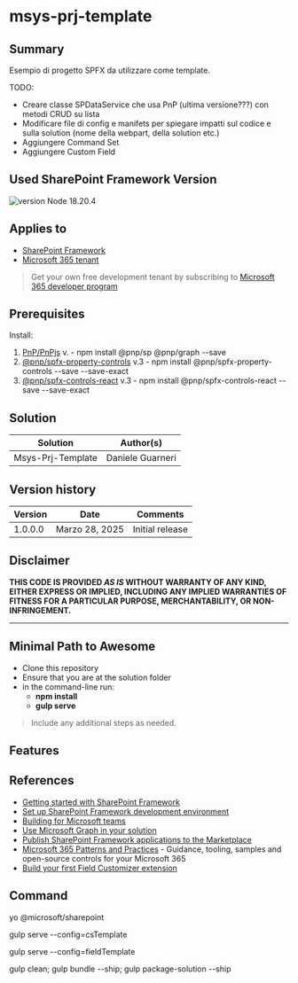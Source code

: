 # msys-prj-template

## Summary

Esempio di progetto SPFX da utilizzare come template.

TODO:
- Creare classe SPDataService che usa PnP (ultima versione???) con metodi CRUD su lista
- Modificare file di config e manifets per spiegare impatti sul codice e sulla solution (nome della webpart, della solution etc.)
- Aggiungere Command Set
- Aggiungere Custom Field

## Used SharePoint Framework Version

![version](https://img.shields.io/badge/version-1.19.0-green.svg)
Node 18.20.4

## Applies to

- [SharePoint Framework](https://aka.ms/spfx)
- [Microsoft 365 tenant](https://docs.microsoft.com/en-us/sharepoint/dev/spfx/set-up-your-developer-tenant)

> Get your own free development tenant by subscribing to [Microsoft 365 developer program](http://aka.ms/o365devprogram)

## Prerequisites
Install:
1. [PnP/PnPjs](https://pnp.github.io/pnpjs/) v. - npm install @pnp/sp @pnp/graph --save
2. [@pnp/spfx-property-controls](https://pnp.github.io/sp-dev-fx-property-controls/) v.3 - npm install @pnp/spfx-property-controls --save --save-exact
3. [@pnp/spfx-controls-react](https://pnp.github.io/sp-dev-fx-controls-react/) v.3 - npm install @pnp/spfx-controls-react --save --save-exact

## Solution

| Solution    | Author(s)                                               |
| ----------- | ------------------------------------------------------- |
| Msys-Prj-Template | Daniele Guarneri |

## Version history

| Version | Date             | Comments        |
| ------- | ---------------- | --------------- |
| 1.0.0.0     | Marzo 28, 2025 | Initial release |

## Disclaimer

**THIS CODE IS PROVIDED _AS IS_ WITHOUT WARRANTY OF ANY KIND, EITHER EXPRESS OR IMPLIED, INCLUDING ANY IMPLIED WARRANTIES OF FITNESS FOR A PARTICULAR PURPOSE, MERCHANTABILITY, OR NON-INFRINGEMENT.**

---

## Minimal Path to Awesome

- Clone this repository
- Ensure that you are at the solution folder
- in the command-line run:
  - **npm install**
  - **gulp serve**

> Include any additional steps as needed.

## Features

## References

- [Getting started with SharePoint Framework](https://docs.microsoft.com/en-us/sharepoint/dev/spfx/set-up-your-developer-tenant)
- [Set up SharePoint Framework development environment](https://learn.microsoft.com/en-us/sharepoint/dev/spfx/set-up-your-development-environment)
- [Building for Microsoft teams](https://docs.microsoft.com/en-us/sharepoint/dev/spfx/build-for-teams-overview)
- [Use Microsoft Graph in your solution](https://docs.microsoft.com/en-us/sharepoint/dev/spfx/web-parts/get-started/using-microsoft-graph-apis)
- [Publish SharePoint Framework applications to the Marketplace](https://docs.microsoft.com/en-us/sharepoint/dev/spfx/publish-to-marketplace-overview)
- [Microsoft 365 Patterns and Practices](https://aka.ms/m365pnp) - Guidance, tooling, samples and open-source controls for your Microsoft 365 
- [Build your first Field Customizer extension](https://learn.microsoft.com/en-us/sharepoint/dev/spfx/extensions/get-started/building-simple-field-customizer)

## Command
yo @microsoft/sharepoint

gulp serve --config=csTemplate

gulp serve --config=fieldTemplate

gulp clean; gulp bundle --ship; gulp package-solution --ship